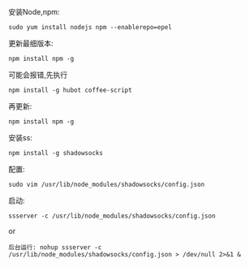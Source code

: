 安装Node,npm:

	sudo yum install nodejs npm --enablerepo=epel

更新最细版本: 

	npm install npm -g


可能会报错,先执行

	npm install -g hubot coffee-script
再更新:

	npm install npm -g
安装ss:
	
	npm install -g shadowsocks
配置:
	
	
	sudo vim /usr/lib/node_modules/shadowsocks/config.json

启动:
	
	ssserver -c /usr/lib/node_modules/shadowsocks/config.json
	
or

	后台运行: nohup ssserver -c /usr/lib/node_modules/shadowsocks/config.json > /dev/null 2>&1 &